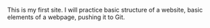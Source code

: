 This is my first site. I will practice basic structure of a website, basic elements of a webpage, pushing it to Git.
